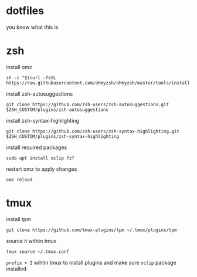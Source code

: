 # dotfiles
you know what this is

# zsh
install omz
```
sh -c "$(curl -fsSL https://raw.githubusercontent.com/ohmyzsh/ohmyzsh/master/tools/install.sh)"
```
install zsh-autosuggestions
```
git clone https://github.com/zsh-users/zsh-autosuggestions.git $ZSH_CUSTOM/plugins/zsh-autosuggestions
```
install zsh-syntax-highlighting
```
git clone https://github.com/zsh-users/zsh-syntax-highlighting.git $ZSH_CUSTOM/plugins/zsh-syntax-highlighting
```
install required packages
```
sudo apt install xclip fzf
```
restart omz to apply changes
```
omz reload
```
# tmux
install tpm
```
git clone https://github.com/tmux-plugins/tpm ~/.tmux/plugins/tpm
```
source it within tmux
```
tmux source ~/.tmux.conf
```
`prefix + I` wihtin tmux to install plugins and make sure `xclip` package installed
